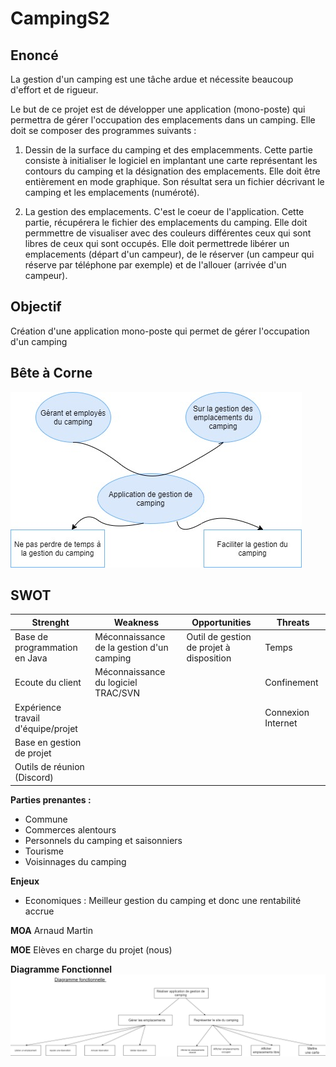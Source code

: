 # CampingS2

## Enoncé
La gestion d'un camping est une tâche ardue et nécessite beaucoup d'effort et de rigueur.

Le but de ce projet est de développer une application (mono-poste) qui permettra de gérer l'occupation des emplacements dans un camping. Elle doit se composer des programmes suivants :

 1) Dessin de la surface du camping et des emplacemments.
 Cette partie consiste à initialiser le logiciel en implantant une carte représentant les contours du camping et la désignation des emplacements. Elle doit être entièrement en mode graphique. Son résultat sera un fichier décrivant le camping et les emplacements (numéroté).
 
 2) La gestion des emplacements.
 C'est le coeur de l'application. Cette partie, récupérera le fichier des emplacements du camping. Elle doit permmettre de visualiser avec des couleurs différentes ceux qui sont libres de ceux qui sont occupés. Elle doit permettrede libérer un emplacements (départ d'un campeur), de le réserver (un campeur qui réserve par téléphone par exemple) et de l'allouer (arrivée d'un campeur).
## Objectif

Création d'une application mono-poste qui permet de gérer l'occupation d'un camping

## Bête à Corne

![alt text](Bet3.jpg "Bête à Corne")

## SWOT

| Strenght | Weakness | Opportunities | Threats |
| -------- | -------- | ------------- | ------- |
| Base de programmation en Java | Méconnaissance de la gestion d'un camping | Outil de gestion de projet à disposition | Temps |
| Ecoute du client | Méconnaissance du logiciel TRAC/SVN |      | Confinement |
| Expérience travail d'équipe/projet |  |   | Connexion Internet |
| Base en gestion de projet |  |  |   |
| Outils de réunion (Discord) |  |  |  |


**Parties prenantes :**
*  Commune
*  Commerces alentours 
*  Personnels du camping et saisonniers
*  Tourisme
*  Voisinnages du camping
                  

**Enjeux**
*  Economiques : Meilleur gestion du camping et donc une rentabilité accrue 
                   
        
**MOA** Arnaud Martin 

**MOE** Elèves en charge du projet (nous) 

**Diagramme Fonctionnel**
![alt text](diagrammeFonctionnel.png "Diagramme Fonctionnel")
